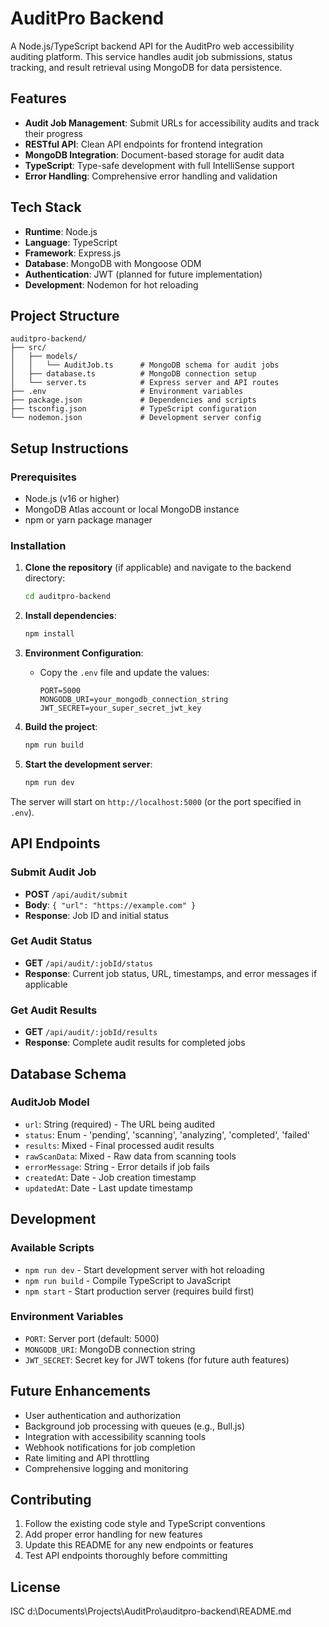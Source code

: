 # AuditPro Backend

A Node.js/TypeScript backend API for the AuditPro web accessibility auditing platform. This service handles audit job submissions, status tracking, and result retrieval using MongoDB for data persistence.

## Features

- **Audit Job Management**: Submit URLs for accessibility audits and track their progress
- **RESTful API**: Clean API endpoints for frontend integration
- **MongoDB Integration**: Document-based storage for audit data
- **TypeScript**: Type-safe development with full IntelliSense support
- **Error Handling**: Comprehensive error handling and validation

## Tech Stack

- **Runtime**: Node.js
- **Language**: TypeScript
- **Framework**: Express.js
- **Database**: MongoDB with Mongoose ODM
- **Authentication**: JWT (planned for future implementation)
- **Development**: Nodemon for hot reloading

## Project Structure

```
auditpro-backend/
├── src/
│   ├── models/
│   │   └── AuditJob.ts      # MongoDB schema for audit jobs
│   ├── database.ts          # MongoDB connection setup
│   └── server.ts            # Express server and API routes
├── .env                     # Environment variables
├── package.json             # Dependencies and scripts
├── tsconfig.json            # TypeScript configuration
└── nodemon.json             # Development server config
```

## Setup Instructions

### Prerequisites

- Node.js (v16 or higher)
- MongoDB Atlas account or local MongoDB instance
- npm or yarn package manager

### Installation

1. **Clone the repository** (if applicable) and navigate to the backend directory:
   ```bash
   cd auditpro-backend
   ```

2. **Install dependencies**:
   ```bash
   npm install
   ```

3. **Environment Configuration**:
   - Copy the `.env` file and update the values:
     ```env
     PORT=5000
     MONGODB_URI=your_mongodb_connection_string
     JWT_SECRET=your_super_secret_jwt_key
     ```

4. **Build the project**:
   ```bash
   npm run build
   ```

5. **Start the development server**:
   ```bash
   npm run dev
   ```

The server will start on `http://localhost:5000` (or the port specified in `.env`).

## API Endpoints

### Submit Audit Job
- **POST** `/api/audit/submit`
- **Body**: `{ "url": "https://example.com" }`
- **Response**: Job ID and initial status

### Get Audit Status
- **GET** `/api/audit/:jobId/status`
- **Response**: Current job status, URL, timestamps, and error messages if applicable

### Get Audit Results
- **GET** `/api/audit/:jobId/results`
- **Response**: Complete audit results for completed jobs

## Database Schema

### AuditJob Model
- `url`: String (required) - The URL being audited
- `status`: Enum - 'pending', 'scanning', 'analyzing', 'completed', 'failed'
- `results`: Mixed - Final processed audit results
- `rawScanData`: Mixed - Raw data from scanning tools
- `errorMessage`: String - Error details if job fails
- `createdAt`: Date - Job creation timestamp
- `updatedAt`: Date - Last update timestamp

## Development

### Available Scripts

- `npm run dev` - Start development server with hot reloading
- `npm run build` - Compile TypeScript to JavaScript
- `npm start` - Start production server (requires build first)

### Environment Variables

- `PORT`: Server port (default: 5000)
- `MONGODB_URI`: MongoDB connection string
- `JWT_SECRET`: Secret key for JWT tokens (for future auth features)

## Future Enhancements

- User authentication and authorization
- Background job processing with queues (e.g., Bull.js)
- Integration with accessibility scanning tools
- Webhook notifications for job completion
- Rate limiting and API throttling
- Comprehensive logging and monitoring

## Contributing

1. Follow the existing code style and TypeScript conventions
2. Add proper error handling for new features
3. Update this README for any new endpoints or features
4. Test API endpoints thoroughly before committing

## License

ISC</content>
<parameter name="filePath">d:\Documents\Projects\AuditPro\auditpro-backend\README.md
